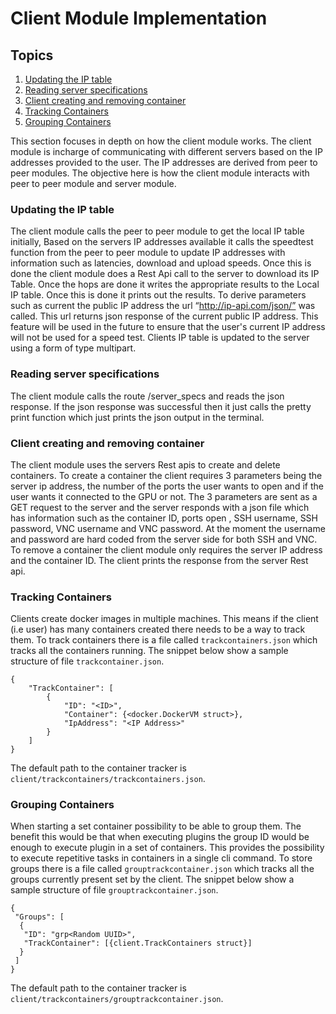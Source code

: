 # Client Module Implementation

## Topics
1. [Updating the IP table](#updating-the-IP-table)
2. [Reading server specifications](#reading-server-specifications)
3. [Client creating and removing container](#Client-creating-and-removing-container)
4. [Tracking Containers](#Tracking-Containers)
5. [Grouping Containers](#Grouping-Containers)

This section focuses in depth on how the client module works. The client module is incharge of communicating with
different servers based on the IP addresses provided to the user. The IP addresses are derived
from peer to peer modules. The objective here is how the client module interacts with peer to peer module 
and server module.

### Updating the IP table
The client module calls the peer to peer module to get the local IP table initially, Based on the
servers IP addresses available it calls the speedtest function from the peer to peer module to
update IP addresses with information such as latencies, download and upload speeds. Once this is
done the client module does a Rest Api call to the server to download its IP Table. Once the hops are 
done it writes the appropriate results to the Local IP table. Once this is done it prints out the results. 
To derive parameters such as current the public IP address the url “http://ip-api.com/json/” was called. 
This url returns json response of the current public IP address. This feature will be used in the future 
to ensure that the user's current IP address will not be used for a speed test. 
Clients IP table is updated to the server using a form of type multipart.

### Reading server specifications
The client module calls the route /server_specs and reads the json response. If the json response
was successful then it just calls the pretty print function which just prints the json output in the
terminal.

### Client creating and removing container
The client module uses the servers Rest apis to create and delete containers. To create a container
the client requires 3 parameters being the server ip address, the number of the ports the user
wants to open and if the user wants it connected to the GPU or not. The 3 parameters are sent as a
GET request to the server and the server responds with a json file which has information such as
the container ID, ports open , SSH username, SSH password, VNC username and VNC password.
At the moment the username and password are hard coded from the server side for both SSH and
VNC.
To remove a container the client module only requires the server IP address and the container ID.
The client prints the response from the server Rest api.

### Tracking Containers 
Clients create docker images in multiple machines. This means if the client (i.e user) has many 
containers created there needs to be a way to track them. To track containers there is a file 
called ```trackcontainers.json``` which tracks all the containers running. The snippet below 
show a sample structure of file ```trackcontainer.json```.

```
{
	"TrackContainer": [
		{
			"ID": "<ID>",
			"Container": {<docker.DockerVM struct>},
			"IpAddress": "<IP Address>"
		}
	]
} 
```
The default path to the container tracker is ```client/trackcontainers/trackcontainers.json```. 

### Grouping Containers 
When starting a set container possibility to be able to group them. 
The benefit this would be that when executing plugins the group ID would be enough to execute 
plugin in a set of containers. This provides the possibility to execute repetitive tasks in containers in 
a single cli command. To store groups there is a file called ```grouptrackcontainer.json``` which tracks all
the groups currently present set by the client. The snippet below
show a sample structure of file ```grouptrackcontainer.json```.

```
{
 "Groups": [
  {
   "ID": "grp<Random UUID>",
   "TrackContainer": [{client.TrackContainers struct}]
  }
 ]
}
```
The default path to the container tracker is ```client/trackcontainers/grouptrackcontainer.json```. 

